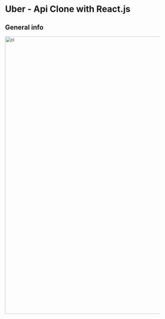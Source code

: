 # Uber - Api Clone with React.js

## General info

<img src="img/flow.gif" alt="ci" width="900" heigth = "900" class="center"/>
